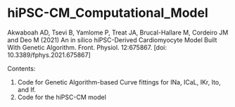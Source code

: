 # hiPSC-CM_Computational_Model
Akwaboah AD, Tsevi B, Yamlome P, Treat JA, Brucal-Hallare M, Cordeiro JM and Deo M (2021) An in silico hiPSC-Derived Cardiomyocyte Model Built With Genetic Algorithm. Front. Physiol. 12:675867. [doi: 10.3389/fphys.2021.675867]

Contents:
1. Code for Genetic Algorithm-based Curve fittings for INa, ICaL, IKr, Ito, and If.
2. Code for the hiPSC-CM model
